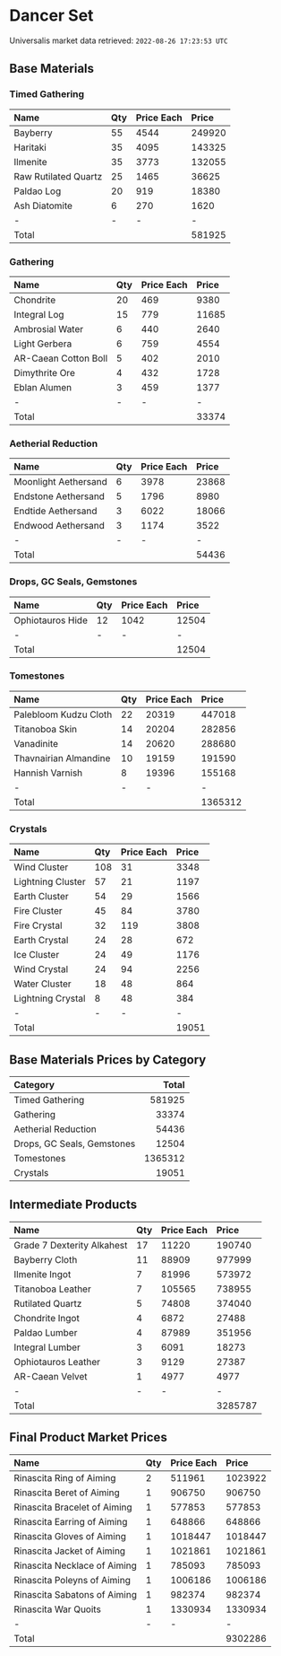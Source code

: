 # Dancer Set

Universalis market data retrieved: `2022-08-26 17:23:53 UTC`

## Base Materials

### Timed Gathering

| Name                 | Qty   | Price Each   | Price   |
|:---------------------|:------|:-------------|:--------|
| Bayberry             | 55    | 4544         | 249920  |
| Haritaki             | 35    | 4095         | 143325  |
| Ilmenite             | 35    | 3773         | 132055  |
| Raw Rutilated Quartz | 25    | 1465         | 36625   |
| Paldao Log           | 20    | 919          | 18380   |
| Ash Diatomite        | 6     | 270          | 1620    |
| -                    | -     | -            | -       |
| Total                |       |              | 581925  |

### Gathering

| Name                 | Qty   | Price Each   | Price   |
|:---------------------|:------|:-------------|:--------|
| Chondrite            | 20    | 469          | 9380    |
| Integral Log         | 15    | 779          | 11685   |
| Ambrosial Water      | 6     | 440          | 2640    |
| Light Gerbera        | 6     | 759          | 4554    |
| AR-Caean Cotton Boll | 5     | 402          | 2010    |
| Dimythrite Ore       | 4     | 432          | 1728    |
| Eblan Alumen         | 3     | 459          | 1377    |
| -                    | -     | -            | -       |
| Total                |       |              | 33374   |

### Aetherial Reduction

| Name                 | Qty   | Price Each   | Price   |
|:---------------------|:------|:-------------|:--------|
| Moonlight Aethersand | 6     | 3978         | 23868   |
| Endstone Aethersand  | 5     | 1796         | 8980    |
| Endtide Aethersand   | 3     | 6022         | 18066   |
| Endwood Aethersand   | 3     | 1174         | 3522    |
| -                    | -     | -            | -       |
| Total                |       |              | 54436   |

### Drops, GC Seals, Gemstones

| Name             | Qty   | Price Each   | Price   |
|:-----------------|:------|:-------------|:--------|
| Ophiotauros Hide | 12    | 1042         | 12504   |
| -                | -     | -            | -       |
| Total            |       |              | 12504   |

### Tomestones

| Name                  | Qty   | Price Each   | Price   |
|:----------------------|:------|:-------------|:--------|
| Palebloom Kudzu Cloth | 22    | 20319        | 447018  |
| Titanoboa Skin        | 14    | 20204        | 282856  |
| Vanadinite            | 14    | 20620        | 288680  |
| Thavnairian Almandine | 10    | 19159        | 191590  |
| Hannish Varnish       | 8     | 19396        | 155168  |
| -                     | -     | -            | -       |
| Total                 |       |              | 1365312 |

### Crystals

| Name              | Qty   | Price Each   | Price   |
|:------------------|:------|:-------------|:--------|
| Wind Cluster      | 108   | 31           | 3348    |
| Lightning Cluster | 57    | 21           | 1197    |
| Earth Cluster     | 54    | 29           | 1566    |
| Fire Cluster      | 45    | 84           | 3780    |
| Fire Crystal      | 32    | 119          | 3808    |
| Earth Crystal     | 24    | 28           | 672     |
| Ice Cluster       | 24    | 49           | 1176    |
| Wind Crystal      | 24    | 94           | 2256    |
| Water Cluster     | 18    | 48           | 864     |
| Lightning Crystal | 8     | 48           | 384     |
| -                 | -     | -            | -       |
| Total             |       |              | 19051   |

## Base Materials Prices by Category

| Category                   |   Total |
|:---------------------------|--------:|
| Timed Gathering            |  581925 |
| Gathering                  |   33374 |
| Aetherial Reduction        |   54436 |
| Drops, GC Seals, Gemstones |   12504 |
| Tomestones                 | 1365312 |
| Crystals                   |   19051 |

## Intermediate Products

| Name                       | Qty   | Price Each   | Price   |
|:---------------------------|:------|:-------------|:--------|
| Grade 7 Dexterity Alkahest | 17    | 11220        | 190740  |
| Bayberry Cloth             | 11    | 88909        | 977999  |
| Ilmenite Ingot             | 7     | 81996        | 573972  |
| Titanoboa Leather          | 7     | 105565       | 738955  |
| Rutilated Quartz           | 5     | 74808        | 374040  |
| Chondrite Ingot            | 4     | 6872         | 27488   |
| Paldao Lumber              | 4     | 87989        | 351956  |
| Integral Lumber            | 3     | 6091         | 18273   |
| Ophiotauros Leather        | 3     | 9129         | 27387   |
| AR-Caean Velvet            | 1     | 4977         | 4977    |
| -                          | -     | -            | -       |
| Total                      |       |              | 3285787 |

## Final Product Market Prices

| Name                         | Qty   | Price Each   | Price   |
|:-----------------------------|:------|:-------------|:--------|
| Rinascita Ring of Aiming     | 2     | 511961       | 1023922 |
| Rinascita Beret of Aiming    | 1     | 906750       | 906750  |
| Rinascita Bracelet of Aiming | 1     | 577853       | 577853  |
| Rinascita Earring of Aiming  | 1     | 648866       | 648866  |
| Rinascita Gloves of Aiming   | 1     | 1018447      | 1018447 |
| Rinascita Jacket of Aiming   | 1     | 1021861      | 1021861 |
| Rinascita Necklace of Aiming | 1     | 785093       | 785093  |
| Rinascita Poleyns of Aiming  | 1     | 1006186      | 1006186 |
| Rinascita Sabatons of Aiming | 1     | 982374       | 982374  |
| Rinascita War Quoits         | 1     | 1330934      | 1330934 |
| -                            | -     | -            | -       |
| Total                        |       |              | 9302286 |